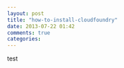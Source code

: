 ```yaml
---
layout: post
title: "how-to-install-cloudfoundry"
date: 2013-07-22 01:42
comments: true
categories: 
---
```

test
